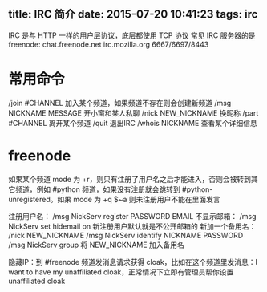 title: IRC 简介
date: 2015-07-20 10:41:23
tags: irc
---

IRC 是与 HTTP 一样的用户层协议，底层都使用 TCP 协议
常见 IRC 服务器的是 freenode: chat.freenode.net
irc.mozilla.org 6667/6697/8443

# 常用命令
/join #CHANNEL 加入某个频道，如果频道不存在则会创建新频道
/msg NICKNAME MESSAGE 开小窗和某人私聊
/nick NEW_NICKNAME 换昵称
/part #CHANNEL 离开某个频道
/quit 退出IRC
/whois NICKNAME 查看某个详细信息


# freenode
如果某个频道 mode 为 +r，则只有注册了用户名之后才能进入，否则会被转到其它频道，例如 #python 频道，如果没有注册就会跳转到 #python-unregistered。如果 mode 为 +q $~a 则未注册用户不能在里面发言

注册用户名： /msg NickServ register PASSWORD EMAIL
不显示邮箱： /msg NickServ set hidemail on 新注册用户默认就是不公开邮箱的
新加一个备用名：
/nick NEW_NICKNAME
/msg NickServ identify NICKNAME PASSWORD
/msg NickServ group 将 NEW_NICKNAME 加入备用名

隐藏IP：到 #freenode 频道发消息请求获得 cloak，比如在这个频道里发消息：I want to have my unaffiliated cloak，正常情况下立即有管理员帮你设置 unaffiliated cloak
